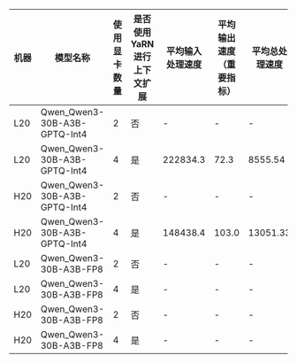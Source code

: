 |机器|模型名称|使用显卡数量|是否使用YaRN进行上下文扩展|平均输入处理速度|平均输出速度（重要指标）|平均总处理速度|
|-|-|-|-|-|-|-|
|L20|Qwen_Qwen3-30B-A3B-GPTQ-Int4|2|否|-|-|-|
|L20|Qwen_Qwen3-30B-A3B-GPTQ-Int4|4|是|222834.3|72.3|8555.54|
|H20|Qwen_Qwen3-30B-A3B-GPTQ-Int4|2|否|-|-|-|
|H20|Qwen_Qwen3-30B-A3B-GPTQ-Int4|4|是|148438.4|103.0|13051.33|
|L20|Qwen_Qwen3-30B-A3B-FP8|2|否|-|-|-|
|L20|Qwen_Qwen3-30B-A3B-FP8|4|是|-|-|-|
|H20|Qwen_Qwen3-30B-A3B-FP8|2|否|-|-|-|
|H20|Qwen_Qwen3-30B-A3B-FP8|4|是|-|-|-|